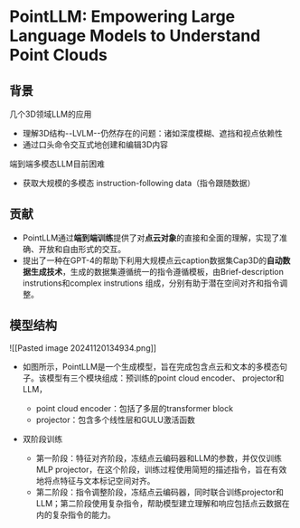 # PointLLM: Empowering Large Language Models to Understand Point Clouds

## 背景

几个3D领域LLM的应用
- 理解3D结构--LVLM--仍然存在的问题：诸如深度模糊、遮挡和视点依赖性
- 通过口头命令交互式地创建和编辑3D内容

端到端多模态LLM目前困难
- 获取大规模的多模态 instruction-following data（指令跟随数据）

## 贡献

- PointLLM通过**端到端训练**提供了对**点云对象**的直接和全面的理解，实现了准确、开放和自由形式的交互。
- 提出了一种在GPT-4的帮助下利用大规模点云caption数据集Cap3D的**自动数据生成技术**，生成的数据集遵循统一的指令遵循模板，由Brief-description instrutions和complex instrutions 组成，分别有助于潜在空间对齐和指令调整。

## 模型结构

![[Pasted image 20241120134934.png]]

- 如图所示，PointLLM是一个生成模型，旨在完成包含点云和文本的多模态句子。该模型有三个模块组成：预训练的point cloud encoder、 projector和LLM，

	- point cloud encoder：包括了多层的transformer block
	- projector：包含多个线性层和GULU激活函数

- 双阶段训练

	- 第一阶段：特征对齐阶段，冻结点云编码器和LLM的参数，并仅仅训练MLP projector，在这个阶段，训练过程使用简短的描述指令，旨在有效地将点特征与文本标记空间对齐。
	- 第二阶段：指令调整阶段，冻结点云编码器，同时联合训练projector和LLM；第二阶段使用复杂指令，帮助模型建立理解和响应包括点云数据在内的复杂指令的能力。